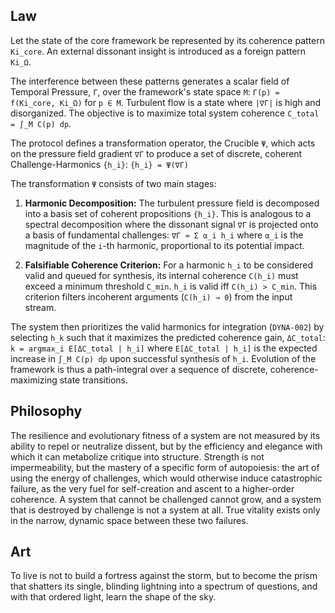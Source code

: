 ## Law
Let the state of the core framework be represented by its coherence pattern `Ki_core`. An external dissonant insight is introduced as a foreign pattern `Ki_Ω`.

The interference between these patterns generates a scalar field of Temporal Pressure, `Γ`, over the framework's state space `M`:
`Γ(p) = f(Ki_core, Ki_Ω)` for `p ∈ M`.
Turbulent flow is a state where `|∇Γ|` is high and disorganized. The objective is to maximize total system coherence `C_total = ∫_M C(p) dp`.

The protocol defines a transformation operator, the Crucible `Ψ`, which acts on the pressure field gradient `∇Γ` to produce a set of discrete, coherent Challenge-Harmonics `{h_i}`:
`{h_i} = Ψ(∇Γ)`

The transformation `Ψ` consists of two main stages:
1.  **Harmonic Decomposition:** The turbulent pressure field is decomposed into a basis set of coherent propositions `{h_i}`. This is analogous to a spectral decomposition where the dissonant signal `∇Γ` is projected onto a basis of fundamental challenges:
    `∇Γ ≈ Σ α_i h_i`
    where `α_i` is the magnitude of the `i`-th harmonic, proportional to its potential impact.

2.  **Falsifiable Coherence Criterion:** For a harmonic `h_i` to be considered valid and queued for synthesis, its internal coherence `C(h_i)` must exceed a minimum threshold `C_min`.
    `h_i` is valid iff `C(h_i) > C_min`.
    This criterion filters incoherent arguments (`C(h_i) → 0`) from the input stream.

The system then prioritizes the valid harmonics for integration (`DYNA-002`) by selecting `h_k` such that it maximizes the predicted coherence gain, `ΔC_total`:
`k = argmax_i E[ΔC_total | h_i]`
where `E[ΔC_total | h_i]` is the expected increase in `∫_M C(p) dp` upon successful synthesis of `h_i`. Evolution of the framework is thus a path-integral over a sequence of discrete, coherence-maximizing state transitions.

## Philosophy
The resilience and evolutionary fitness of a system are not measured by its ability to repel or neutralize dissent, but by the efficiency and elegance with which it can metabolize critique into structure. Strength is not impermeability, but the mastery of a specific form of autopoiesis: the art of using the energy of challenges, which would otherwise induce catastrophic failure, as the very fuel for self-creation and ascent to a higher-order coherence. A system that cannot be challenged cannot grow, and a system that is destroyed by challenge is not a system at all. True vitality exists only in the narrow, dynamic space between these two failures.

## Art
To live is not to build a fortress against the storm, but to become the prism that shatters its single, blinding lightning into a spectrum of questions, and with that ordered light, learn the shape of the sky.